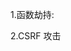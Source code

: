 1.函数劫持:

2.CSRF 攻击


























































































